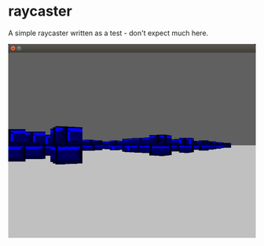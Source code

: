 # raycaster
A simple raycaster written as a test - don't expect much here.

![ ](/screenshot.png?raw=true)